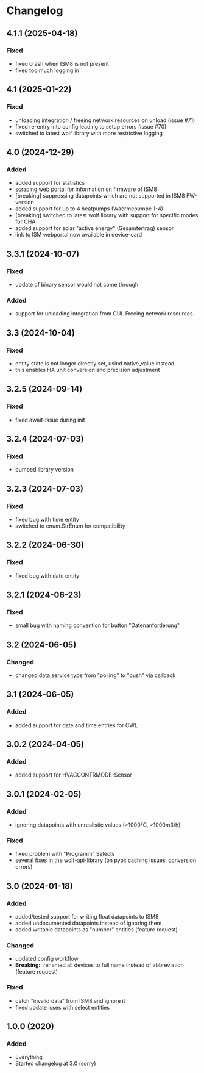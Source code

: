 # Changelog
## 4.1.1 (2025-04-18)
### Fixed
- fixed crash when ISM8 is not present
- fixed too much logging in 

## 4.1 (2025-01-22)
### Fixed
- unloading integration / freeing network resources on unload (issue #71)
- fixed re-entry into config leading to setup errors (issue #70)
- switched to latest wolf library with more restrictive logging

## 4.0 (2024-12-29)
### Added
- added support for statistics
- scraping web portal for information on firmware of ISM8
- [breaking] suppressing datapoints which are not supported in ISM8 FW-version
- added support for up to 4 heatpumps (Waermepumpe 1-4)
- [breaking] switched to latest wolf library with support for specific modes for CHA 
- added support for solar "active energy" (Gesamtertrag) sensor
- link to ISM webportal now available in device-card

## 3.3.1 (2024-10-07)
### Fixed
- update of binary sensor would not come through
### Added
- support for unloading integration from GUI. Freeing network resources.

## 3.3 (2024-10-04)
### Fixed
- entity state is not longer directly set, usind native_value instead.
- this enables HA unit conversion and precision adjustment

## 3.2.5 (2024-09-14)
### Fixed
- fixed await-issue during init

## 3.2.4 (2024-07-03)
### Fixed
- bumped library version

## 3.2.3 (2024-07-03)
### Fixed
- fixed bug with time entity
- switched to enum.StrEnum for compatibility

## 3.2.2 (2024-06-30)
### Fixed
- fixed bug with date entity

## 3.2.1 (2024-06-23)
### Fixed
- small bug with naming convention for button "Datenanforderung"

## 3.2 (2024-06-05)
### Changed
- changed data service type from "polling" to "push" via callback

## 3.1 (2024-06-05)
### Added
- added support for date and time entries for CWL

## 3.0.2 (2024-04-05)
### Added
- added support for HVACCONTRMODE-Sensor

## 3.0.1 (2024-02-05)
### Added
- ignoring datapoints with unrealistic values (>1000°C, >1000m3/h)
### Fixed
- fixed problem with "Programm" Selects
- several fixes in the wolf-api-library (on pypi: caching issues, conversion errors)

## 3.0 (2024-01-18)
### Added
- added/tested support for writing float datapoints to ISM8
- added undocumented datapoints instead of ignoring them
- added writable datapoints as "number" entities (feature request)
### Changed
- updated config workflow
- **Breaking:**: renamed all devices to full name instead of abbreviation (feature request)
### Fixed
- catch "invalid data" from ISM8 and ignore it
- fixed update isses with select entities


## 1.0.0 (2020)
### Added
- Everything
- Started changelog at 3.0 (sorry)
